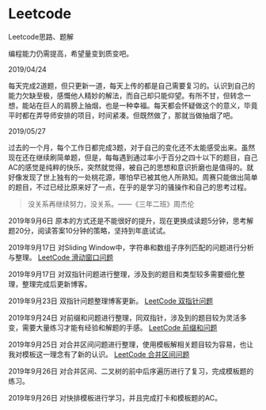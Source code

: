 # Leetcode
Leetcode思路、题解

编程能力仍需提高，希望量变到质变吧。

2019/04/24

每天完成2道题，但只更新一道，每天上传的都是自己需要复习的。认识到自己的能力欠缺至极，感慨他人精妙的解法，而自己却只能仰望。有所不甘，但转念一想，能站在巨人的肩膀上抽烟，也是一种幸福。每天都会怀疑做这个的意义，毕竟平时都在弄导师安排的项目，时间紧凑。但既然做了，那就当做抽烟了吧。

2019/05/27

过去的一个月，每个工作日都完成3题，对于自己的变化还不太能感受出来。虽然现在还在继续刷简单题，但是，每每遇到通过率小于百分之四十以下的题目，自己AC的感觉是纯粹的快乐，突然就觉得，被自己的思想和意识折磨也是值得的。就好像发现了世上独有的一处桃花源，哪怕早已被其他人所熟知。周赛只能做出简单的题目，不过已经比原来好了一点，在乎的是学习的骚操作和自己的思考过程。

>没关系再继续努力，没关系。——《三年二班》周杰伦

2019年9月6日
原本的方式还是不能很好的提升，现在更换成读题5分钟，思考解题20分，阅读答案10分钟的策略，坚持到年底试试。

2019年9月17日
对Sliding Window中，字符串和数组子序列匹配的问题进行分析与整理。
[LeetCode 滑动窗口问题](https://oltremare.cc/2019/09/16/Leetcode-%E6%BB%91%E5%8A%A8%E7%AA%97%E5%8F%A3%E8%A7%A3%E9%A2%98/)

2019年9月17日
对双指针问题进行整理，涉及到的题目和类型较多需要细化整理，整理完成后更新博客。

2019年9月23日
双指针问题整理博客更新。
[LeetCode 双指针问题](https://oltremare.cc/2019/09/19/LeetCode%E8%A7%A3%E9%A2%98(%E4%BA%8C)-%E5%8F%8C%E6%8C%87%E9%92%88%E8%A7%A3%E9%A2%98/)

2019年9月24日
对前缀和问题进行整理，同双指针，涉及到的题目较为灵活多变，需要大量练习才能有经验和解题的手感。
[LeetCode 前缀和问题](https://oltremare.cc/2019/09/23/LeetCode(%E4%B8%89)-%E5%89%8D%E7%BC%80%E5%92%8C%E8%A7%A3%E9%A2%98/)

2019年9月25日
对合并区间问题进行整理，使用模板解相关题目较为容易，也让我对模板这一理念有了新的认识。
[LeetCode 合并区间问题](https://oltremare.cc/2019/09/24/LeetCode-%E5%9B%9B-%E5%8C%BA%E9%97%B4%E5%90%88%E5%B9%B6%E8%A7%A3%E9%A2%98/)

2019年9月26日
对合并区间、二叉树的前中后序遍历进行了复习，完成模板题的练习。

2019年9月26日
对快排模板进行学习，并且完成打卡和模板题的AC。

